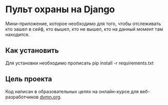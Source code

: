 # Пульт охраны на Django

Мини-приложение, которое необходимо для того, чтобы отслеживать кто зашел в сейф, кто вышел, кто не вышел, кто на данный момент там находится.

<h2>Как установить</h2>

Для установки необходимо прописать pip install -r requirements.txt

<h2>Цель проекта</h2>
 
Код написан в образовательных целях на онлайн-курсе для веб-разработчиков <a href='dvmn.org'>dvmn.org</a>.

